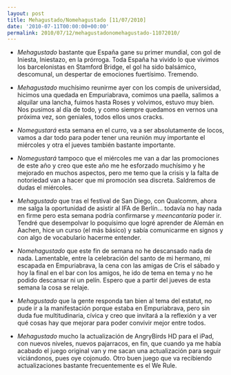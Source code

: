 ```yaml
---
layout: post
title: Mehagustado/Nomehagustado [11/07/2010]
date: '2010-07-11T00:00:00+00:00'
permalink: 2010/07/12/mehagustadonomehagustado-11072010/
---
```

- *Mehagustado* bastante que España gane su primer mundial, con gol de Iniesta, Iniestazo, en la prórroga. Toda España ha vivido lo que vivimos los barcelonistas en Stamford Bridge, el gol ha sido balsámico, descomunal, un despertar de emociones fuertísimo. Tremendo.

- *Mehagustado* muchísimo reunirme ayer con los compis de universidad, hicimos una quedada en Empuriabrava, comimos una paella, salimos a alquilar una lancha, fuimos hasta Roses y volvimos, estuvo muy bien. Nos pusimos al día de todo, y como siempre quedamos en vernos una próxima vez, son geniales, todos ellos unos cracks. 

- *Nomegustará* esta semana en el curro, va a ser absolutamente de locos, vamos a dar todo para poder tener una reunión muy importante el miércoles y otra el jueves también bastante importante. 

- *Nomegustará* tampoco que el miércoles me van a dar las promociones de este año y creo que este año me he esforzado muchísimo y he mejorado en muchos aspectos, pero me temo que la crisis y la falta de notoriedad van a hacer que mi promoción sea discreta. Saldremos de dudas el miércoles.

- *Mehagustado* que tras el festival de San Diego, con Qualcomm, ahora me salga la oportunidad de asistir al IFA de Berlín... todavía no hay nada en firme pero esta semana podría confirmarse y *meencantaría* poder ir. Tendré que desempolvar lo poquísimo que logré aprender de Alemán en Aachen, hice un curso (el más básico) y sabía comunicarme en signos y con algo de vocabulario hacerme entender. 

- *Nomehagustado* que este fin de semana no he descansado nada de nada. Lamentable, entre la celebración del santo de mi hermano, mi escapada en Empuriabrava, la cena con las amigas de Cris el sábado y hoy la final en el bar con los amigos, he ido de tema en tema y no he podido descansar ni un pelín. Espero que a partir del jueves de esta semana la cosa se relaje.

- *Mehagustado* que la gente responda tan bien al tema del estatut, no pude ir a la manifestación porque estaba en Empuriabrava, pero sin duda fue multitudinaria, cívica y creo que invitará a la reflexión y a ver qué cosas hay que mejorar para poder convivir mejor entre todos. 

- *Mehagustado* mucho la actualización de AngryBirds HD para el iPad, con nuevos niveles, nuevos pajarracos, en fin, que cuando ya me había acabado el juego original van y me sacan una actualización para seguir viciándonos, pues oye cojonudo. Otro buen juego que va recibiendo actualizaciones bastante frecuentemente es el We Rule. 
